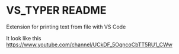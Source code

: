 # VS_TYPER README

Extension for printing text from file with VS Code

It look like this https://www.youtube.com/channel/UCkDF_5OqncoCbTT5RU1_CWw


